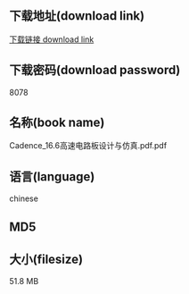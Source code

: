 ## 下载地址(download link)
[下载链接 download link](https://tutu365.netlify.app/?s=Cadence_16.6%E9%AB%98%E9%80%9F%E7%94%B5%E8%B7%AF%E6%9D%BF%E8%AE%BE%E8%AE%A1%E4%B8%8E%E4%BB%BF%E7%9C%9F.pdf)

## 下载密码(download password)
8078

## 名称(book name)
Cadence_16.6高速电路板设计与仿真.pdf.pdf

## 语言(language)
chinese

## MD5


## 大小(filesize)
51.8 MB
